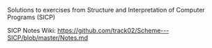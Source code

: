 Solutions to  exercises from Structure and Interpretation of Computer Programs (SICP)

SICP Notes Wiki: https://github.com/track02/Scheme---SICP/blob/master/Notes.md
